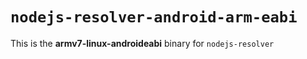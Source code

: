 # `nodejs-resolver-android-arm-eabi`

This is the **armv7-linux-androideabi** binary for `nodejs-resolver`

